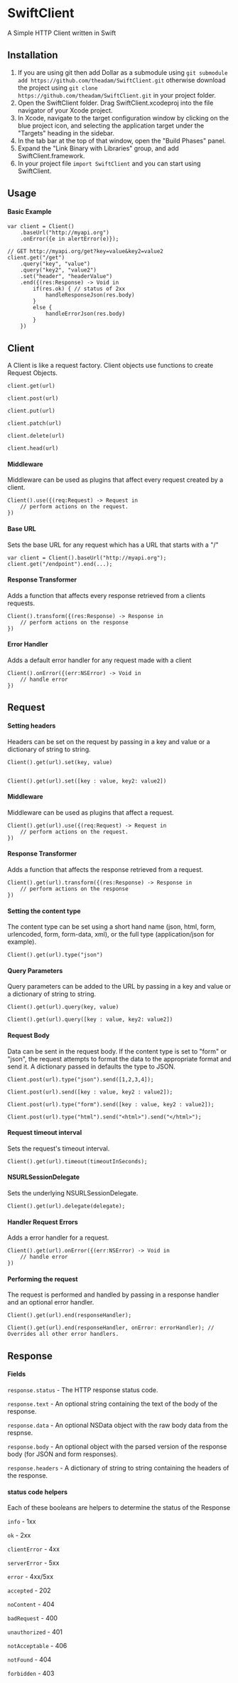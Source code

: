 # SwiftClient
A Simple HTTP Client written in Swift

## Installation
1. If you are using git then add Dollar as a submodule using `git submodule add https://github.com/theadam/SwiftClient.git` otherwise download the project using `git clone https://github.com/theadam/SwiftClient.git` in your project folder.
2. Open the SwiftClient folder. Drag SwiftClient.xcodeproj into the file navigator of your Xcode project.
3. In Xcode, navigate to the target configuration window by clicking on the blue project icon, and selecting the application target under the "Targets" heading in the sidebar.
4. In the tab bar at the top of that window, open the "Build Phases" panel.
5. Expand the "Link Binary with Libraries" group, and add SwiftClient.framework.
6. In your project file `import SwiftClient` and you can start using SwiftClient.

## Usage
#### Basic Example

	var client = Client()
		.baseUrl("http://myapi.org")
		.onError({e in alertError(e)});

	// GET http://myapi.org/get?key=value&key2=value2
	client.get("/get")
		.query("key", "value")
		.query("key2", "value2")
		.set("header", "headerValue")
		.end({(res:Response) -> Void in
			if(res.ok) { // status of 2xx
				handleResponseJson(res.body)
			}
			else {
				handleErrorJson(res.body)
			}
		})

## Client
A Client is like a request factory.  Client objects use functions to create Request Objects.

`client.get(url)`

`client.post(url)`

`client.put(url)`

`client.patch(url)`

`client.delete(url)`

`client.head(url)`

#### Middleware
Middleware can be used as plugins that affect every request created by a client.

    Client().use({(req:Request) -> Request in
	    // perform actions on the request.
    })
#### Base URL
Sets the base URL for any request which has a URL that starts with a "/"

	var client = Client().baseUrl("http://myapi.org");
	client.get("/endpoint").end(...);
#### Response Transformer
Adds a function that affects every response retrieved from a clients requests.

	Client().transform({(res:Response) -> Response in
		// perform actions on the response
	})

#### Error Handler
Adds a default error handler for any request made with a client

	Client().onError({(err:NSError) -> Void in
		// handle error
	})
## Request
#### Setting headers
Headers can be set on the request by passing in a key and value or a dictionary of string to string.

	Client().get(url).set(key, value)


	Client().get(url).set([key : value, key2: value2])

#### Middleware
Middleware can be used as plugins that affect a request.

    Client().get(url).use({(req:Request) -> Request in
	    // perform actions on the request.
    })

#### Response Transformer
Adds a function that affects the response retrieved from a request.

	Client().get(url).transform({(res:Response) -> Response in
		// perform actions on the response
	})

#### Setting the content type
The content type can be set using a short hand name (json, html, form, urlencoded, form, form-data, xml), or the full type (application/json for example).

	Client().get(url).type("json")

#### Query Parameters
Query parameters can be added to the URL by passing in a key and value or a dictionary of string to string.

	Client().get(url).query(key, value)

	Client().get(url).query([key : value, key2: value2])

#### Request Body
Data can be sent in the request body.  If the content type is set to "form" or "json", the request attempts to format the data to the appropriate format and send it.  A dictionary passed in defaults the type to JSON.

	Client.post(url).type("json").send([1,2,3,4]);

	Client.post(url).send([key : value, key2 : value2]);

	Client.post(url).type("form").send([key : value, key2 : value2]);

	Client.post(url).type("html").send("<html>").send("</html>");

#### Request timeout interval
Sets the request's timeout interval.

	Client().get(url).timeout(timeoutInSeconds);
#### NSURLSessionDelegate
Sets the underlying NSURLSessionDelegate.

	Client().get(url).delegate(delegate);

#### Handler Request Errors
Adds a error handler for a request.

	Client().get(url).onError({(err:NSError) -> Void in
		// handle error
	})

#### Performing the request
The request is performed and handled by passing in a response handler and an optional error handler.

	Client().get(url).end(responseHandler);

	Client().get(url).end(responseHandler, onError: errorHandler); // Overrides all other error handlers.

## Response
#### Fields
`response.status` - The HTTP response status code.

`response.text` - An optional string containing the text of the body of the response.

`response.data` - An optional NSData object with the raw body data from the respnse.

`response.body` - An optional object with the parsed version of the response body (for JSON and form responses).

`response.headers` - A dictionary of string to string containing the headers of the response.

#### status code helpers
Each of these booleans are helpers to determine the status of the Response

`info` - 1xx

`ok` - 2xx

`clientError` - 4xx

`serverError` - 5xx

`error` - 4xx/5xx

`accepted` - 202

`noContent` - 404

`badRequest` - 400

`unauthorized` - 401

`notAcceptable` - 406

`notFound` - 404

`forbidden` - 403
